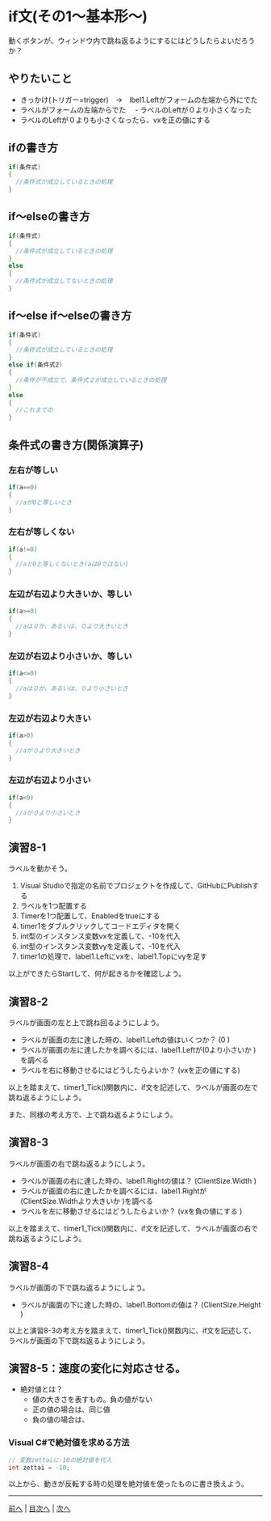 # if文(その1～基本形～)
動くボタンが、ウィンドウ内で跳ね返るようにするにはどうしたらよいだろうか？

## やりたいこと
  - きっかけ(トリガー=trigger)　→　lbel1.Leftがフォームの左端から外にでた
  - ラベルがフォームの左端からでた
  　- ラベルのLeftが０より小さくなった
  - ラベルのLeftが０よりも小さくなったら、vxを正の値にする

## ifの書き方
```cs
if(条件式)
{
  //条件式が成立しているときの処理
}
```

## if～elseの書き方
```cs
if(条件式)
{
  //条件式が成立しているときの処理
}
else
{
  //条件式が成立してないときの処理
}
```

## if～else if～elseの書き方
```cs
if(条件式)
{
  //条件式が成立しているときの処理
}
else if(条件式2)
{
  //条件が不成立で、条件式２が成立しているときの処理
}
else
{
  //これまでの
}
```

## 条件式の書き方(関係演算子)
### 左右が等しい

```cs
if(a==0)
{
  //aが0と等しいとき
}
```

### 左右が等しくない

```cs
if(a!=0)
{
  //aと0と等しくないとき(aは0ではない)
}
```

### 左辺が右辺より大きいか、等しい

```cs
if(a>=0)
{
  //aは０か、あるいは、０より大きいとき
}
```

### 左辺が右辺より小さいか、等しい

```cs
if(a<=0)
{
  //aは０か、あるいは、０より小さいとき
}
```

### 左辺が右辺より大きい

```cs
if(a>0)
{
  //aが０より大きいとき
}
```

### 左辺が右辺より小さい

```cs
if(a<0)
{
  //aが０より小さいとき
}
```

## 演習8-1
ラベルを動かそう。

1.	Visual Studioで指定の名前でプロジェクトを作成して、GitHubにPublishする
2.	ラベルを1つ配置する
3.	Timerを1つ配置して、Enabledをtrueにする
4.	timer1をダブルクリックしてコードエディタを開く
5.	int型のインスタンス変数vxを定義して、-10を代入
6.	int型のインスタンス変数vyを定義して、-10を代入
7.	timer1の処理で、label1.Leftにvxを、label1.Topにvyを足す

以上ができたらStartして、何が起きるかを確認しよう。

## 演習8-2
ラベルが画面の左と上で跳ね回るようにしよう。

- ラベルが画面の左に達した時の、label1.Leftの値はいくつか？ (0 )
- ラベルが画面の左に達したかを調べるには、label1.Leftが(0より小さいか )を調べる
- ラベルを右に移動させるにはどうしたらよいか？ (vxを正の値にする)

以上を踏まえて、timer1_Tick()関数内に、if文を記述して、ラベルが画面の左で跳ね返るようにしよう。

また、同様の考え方で、上で跳ね返るようにしよう。

## 演習8-3
ラベルが画面の右で跳ね返るようにしよう。
- ラベルが画面の右に達した時の、label1.Rightの値は？    (ClientSize.Width )
- ラベルが画面の右に達したかを調べるには、label1.Rightが(ClientSize.Widthより大きいか )を調べる
- ラベルを左に移動させるにはどうしたらよいか？ (vxを負の値にする )

以上を踏まえて、timer1_Tick()関数内に、if文を記述して、ラベルが画面の右で跳ね返るようにしよう。

## 演習8-4
ラベルが画面の下で跳ね返るようにしよう。

- ラベルが画面の下に達した時の、label1.Bottomの値は？   (ClientSize.Height )

以上と演習8-3の考え方を踏まえて、timer1_Tick()関数内に、if文を記述して、ラベルが画面の下で跳ね返るようにしよう。

## 演習8-5：速度の変化に対応させる。
- 絶対値とは？
  - 値の大きさを表すもの。負の値がない
  - 正の値の場合は、同じ値
  - 負の値の場合は、

### Visual C#で絶対値を求める方法

```cs
// 変数zettaiに-10の絶対値を代入
int zettai = -10;
```

以上から、動きが反転する時の処理を絶対値を使ったものに書き換えよう。

---

[前へ](07.md) | [目次へ](README.md#%E7%9B%AE%E6%AC%A1) | [次へ](09.md)
